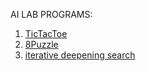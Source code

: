 AI LAB PROGRAMS:


1. [TicTacToe](/prog1/)
2. [8Puzzle](/prog2/)
3. [iterative deepening search](/prog3)
